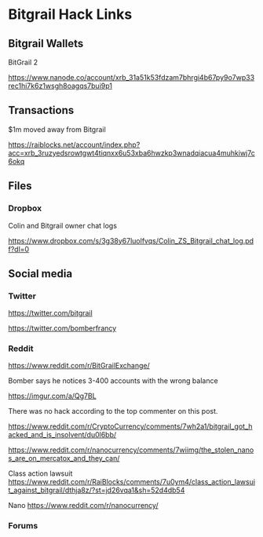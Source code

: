 # Bitgrail Hack Links

## Bitgrail Wallets 

BitGrail 2

https://www.nanode.co/account/xrb_31a51k53fdzam7bhrgi4b67py9o7wp33rec1hi7k6z1wsgh8oagqs7bui9p1



## Transactions

$1m moved away from Bitgrail

https://raiblocks.net/account/index.php?acc=xrb_3ruzyedsrowtgwt4tiqnxx6u53xba6hwzkp3wnadqiacua4muhkiwj7c6okq

## Files

### Dropbox

Colin and Bitgrail owner chat logs

https://www.dropbox.com/s/3g38y67luolfvqs/Colin_ZS_Bitgrail_chat_log.pdf?dl=0


## Social media

### Twitter

https://twitter.com/bitgrail

https://twitter.com/bomberfrancy


### Reddit

https://www.reddit.com/r/BitGrailExchange/

Bomber says he notices 3-400 accounts with the wrong balance

https://imgur.com/a/Qg7BL


There was no hack according to the top commenter on this post.

https://www.reddit.com/r/CryptoCurrency/comments/7wh2a1/bitgrail_got_hacked_and_is_insolvent/du0l6bb/

https://www.reddit.com/r/nanocurrency/comments/7wiimg/the_stolen_nanos_are_on_mercatox_and_they_can/

Class action lawsuit
https://www.reddit.com/r/RaiBlocks/comments/7u0ym4/class_action_lawsuit_against_bitgrail/dthja8z/?st=jd26vqa1&sh=52d4db54

Nano
https://www.reddit.com/r/nanocurrency/

### Forums

